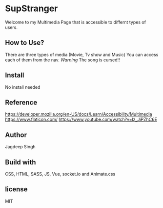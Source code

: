 # SupStranger

Welcome to my Multimedia Page that is accessible to differnt types of users.

## How to Use?

There are three types of media (Movie, Tv show and Music)
You can access each of them from the nav.
_Warning_ The song is cursed!!

## Install

No install needed

## Reference

https://developer.mozilla.org/en-US/docs/Learn/Accessibility/Multimedia
https://www.flaticon.com/
https://www.youtube.com/watch?v=lz_JiPZhC6E

## Author

Jagdeep Singh

## Build with

CSS, HTML, SASS, JS, Vue, socket.io and Animate.css

## license

MIT

